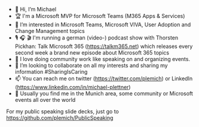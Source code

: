 - 👋 Hi, I’m Michael
- 🏆 I'm a Microsoft MVP for Microsoft Teams (M365 Apps & Services)
- 👀 I’m interested in Microsoft Teams, Microsoft VIVA, User Adoption and Change Management topics
- 🎙 🎧 🎬 I'm running a german (video-) podcast show with Thorsten Pickhan: Talk Microsoft 365 (https://talkm365.net) which releases every second week a brand new episode about Microsoft 365 topics
- 🎯 I love doing community work like speaking on and organizing events.
- 💞️ I’m looking to collaborate on all my interests and sharing my information #SharingIsCaring
- 📫 You can reach me on twitter (https://twitter.com/plemich) or LinkedIn (https://www.linkedin.com/in/michael-plettner)
- 📍 Usually you find me in the Munich area, some community or Microsoft events all over the world 

For my public speaking slide decks, just go to https://github.com/plemich/PublicSpeaking
